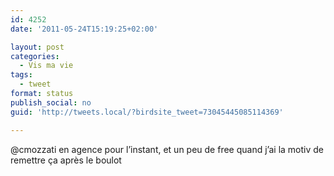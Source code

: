 ```yaml
---
id: 4252
date: '2011-05-24T15:19:25+02:00'

layout: post
categories:
  - Vis ma vie
tags:
  - tweet
format: status
publish_social: no
guid: 'http://tweets.local/?birdsite_tweet=73045445085114369'

---
```


@cmozzati en agence pour l’instant, et un peu de free quand j’ai la motiv de remettre ça après le boulot